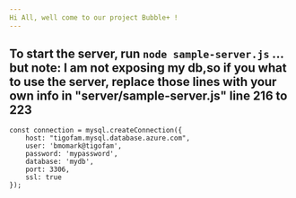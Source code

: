 ```yaml
---
Hi All, well come to our project Bubble+ !
---
```

To start the server, run ```node sample-server.js``` ... but note: I am not exposing my db,so if you what to use the server, replace those lines with your own info in "server/sample-server.js" line 216 to 223
---
```
const connection = mysql.createConnection({
    host: "tigofam.mysql.database.azure.com",
    user: 'bmomark@tigofam',
    password: 'mypassword',
    database: 'mydb',
    port: 3306,
	ssl: true
});
```
